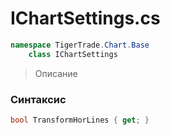 
# IChartSettings.cs
```csharp
namespace TigerTrade.Chart.Base  
    class IChartSettings
```

> Описание

### Синтаксис
```csharp
bool TransformHorLines { get; }
```
